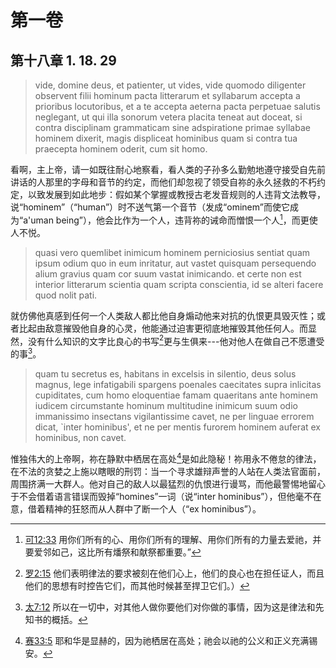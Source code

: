 # 第一卷
## 第十八章 1. 18. 29

> vide, domine deus, et patienter, ut vides, vide quomodo diligenter observent filii hominum pacta litterarum et syllabarum accepta a prioribus locutoribus, et a te accepta aeterna pacta perpetuae salutis neglegant, ut qui illa sonorum vetera placita teneat aut doceat, si contra disciplinam grammaticam sine adspiratione primae syllabae hominem dixerit, magis displiceat hominibus quam si contra tua praecepta hominem oderit, cum sit homo.

看啊，主上帝，请一如既往耐心地察看，看人类的子孙多么勤勉地遵守接受自先前讲话的人那里的字母和音节的约定，而他们却忽视了领受自祢的永久拯救的不朽约定，以致发展到如此地步：假如某个掌握或教授古老发音规则的人违背文法教导，说“hominem”（“human”）时不送气第一个音节（发成“ominem”而使它成为“a'uman being”），他会比作为一个人，违背祢的诫命而憎恨一个人[^1]，而更使人不悦。

[^1]: [可12:33](https://biblehub.com/mark/12-33.htm) 用你们所有的心、用你们所有的理解、用你们所有的力量去爱祂，并要爱邻如己，这比所有燔祭和献祭都重要。”

> quasi vero quemlibet inimicum hominem perniciosius sentiat quam ipsum odium quo in eum inritatur, aut vastet quisquam persequendo alium gravius quam cor suum vastat inimicando. et certe non est interior litterarum scientia quam scripta conscientia, id se alteri facere quod nolit pati.

就仿佛他真感到任何一个人类敌人都比他自身煽动他来对抗的仇恨更具毁灭性；或者比起由敌意摧毁他自身的心灵，他能通过迫害更彻底地摧毁其他任何人。而显然，没有什么知识的文字比良心的书写[^2]更与生俱来---他对他人在做自己不愿遭受的事[^3]。

[^2]: [罗2:15](https://biblehub.com/romans/2-15.htm) 他们表明律法的要求被刻在他们心上，他们的良心也在担任证人，而且他们的思想有时控告它们，而其他时候甚至捍卫它们。）

[^3]: [太7:12](https://biblehub.com/matthew/7-12.htm) 所以在一切中，对其他人做你要他们对你做的事情，因为这是律法和先知书的概括。

> quam tu secretus es, habitans in excelsis in silentio, deus solus magnus, lege infatigabili spargens poenales caecitates supra inlicitas cupiditates, cum homo eloquentiae famam quaeritans ante hominem iudicem circumstante hominum multitudine inimicum suum odio immanissimo insectans vigilantissime cavet, ne per linguae errorem dicat, `inter hominibus', et ne per mentis furorem hominem auferat ex hominibus, non cavet.

惟独伟大的上帝啊，祢在静默中栖居在高处[^4]是如此隐秘！祢用永不倦怠的律法，在不法的贪婪之上施以瞎眼的刑罚：当一个寻求雄辩声誉的人站在人类法官面前，周围挤满一大群人。他对自己的敌人以最猛烈的仇恨进行谩骂，而他最警惕地留心于不会借着语言错误而毁掉“homines”一词（说“inter hominibus”），但他毫不在意，借着精神的狂怒而从人群中了断一个人（“ex hominibus”）。
<!-- 而说“inter hominibus”（应该说“ex homines”）， -->

[^4]: [赛33:5](https://biblehub.com/isaiah/33-5.htm) 耶和华是显赫的，因为祂栖居在高处；祂会以祂的公义和正义充满锡安。